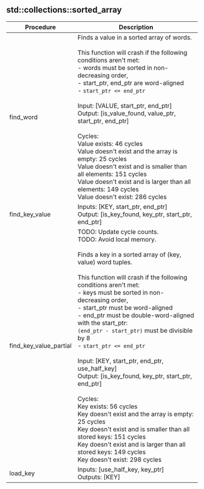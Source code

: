 
## std::collections::sorted_array
| Procedure | Description |
| ----------- | ------------- |
| find_word | Finds a value in a sorted array of words.<br /><br />This function will crash if the following conditions aren't met:<br />- words must be sorted in non-decreasing order,<br />- start_ptr, end_ptr are word-aligned<br />- `start_ptr <= end_ptr`<br /><br />Input:  [VALUE, start_ptr, end_ptr]<br />Output: [is_value_found, value_ptr, start_ptr, end_ptr]<br /><br />Cycles:<br />Value exists: 46 cycles<br />Value doesn't exist and the array is empty: 25 cycles<br />Value doesn't exist and is smaller than all elements: 151 cycles<br />Value doesn't exist and is larger than all elements: 149 cycles<br />Value doesn't exist: 286 cycles<br /> |
| find_key_value | Inputs: [KEY, start_ptr, end_ptr]<br />Output: [is_key_found, key_ptr, start_ptr, end_ptr]<br /> |
| find_key_value_partial | TODO: Update cycle counts.<br />TODO: Avoid local memory.<br /><br />Finds a key in a sorted array of (key, value) word tuples.<br /><br />This function will crash if the following conditions aren't met:<br />- keys must be sorted in non-decreasing order,<br />- start_ptr must be word-aligned<br />- end_ptr must be double-word-aligned with the start_ptr:<br />`(end_ptr - start_ptr)` must be divisible by 8<br />- `start_ptr <= end_ptr`<br /><br />Input:  [KEY, start_ptr, end_ptr, use_half_key]<br />Output: [is_key_found, key_ptr, start_ptr, end_ptr]<br /><br />Cycles:<br />Key exists: 56 cycles<br />Key doesn't exist and the array is empty: 25 cycles<br />Key doesn't exist and is smaller than all stored keys: 151 cycles<br />Key doesn't exist and is larger than all stored keys: 149 cycles<br />Key doesn't exist: 298 cycles<br /> |
| load_key | Inputs:  [use_half_key, key_ptr]<br />Outputs: [KEY]<br /> |
